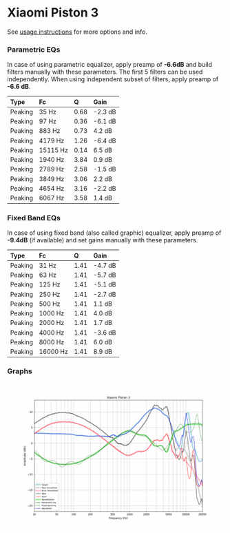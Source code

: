 # Xiaomi Piston 3
See [usage instructions](https://github.com/jaakkopasanen/AutoEq#usage) for more options and info.

### Parametric EQs
In case of using parametric equalizer, apply preamp of **-6.6dB** and build filters manually
with these parameters. The first 5 filters can be used independently.
When using independent subset of filters, apply preamp of **-6.6 dB**.

| Type    | Fc       |    Q | Gain    |
|:--------|:---------|:-----|:--------|
| Peaking | 35 Hz    | 0.68 | -2.3 dB |
| Peaking | 97 Hz    | 0.36 | -6.1 dB |
| Peaking | 883 Hz   | 0.73 | 4.2 dB  |
| Peaking | 4179 Hz  | 1.26 | -6.4 dB |
| Peaking | 15115 Hz | 0.14 | 6.5 dB  |
| Peaking | 1940 Hz  | 3.84 | 0.9 dB  |
| Peaking | 2789 Hz  | 2.58 | -1.5 dB |
| Peaking | 3849 Hz  | 3.06 | 2.2 dB  |
| Peaking | 4654 Hz  | 3.16 | -2.2 dB |
| Peaking | 6067 Hz  | 3.58 | 1.4 dB  |

### Fixed Band EQs
In case of using fixed band (also called graphic) equalizer, apply preamp of **-9.4dB**
(if available) and set gains manually with these parameters.

| Type    | Fc       |    Q | Gain    |
|:--------|:---------|:-----|:--------|
| Peaking | 31 Hz    | 1.41 | -4.7 dB |
| Peaking | 63 Hz    | 1.41 | -5.7 dB |
| Peaking | 125 Hz   | 1.41 | -5.1 dB |
| Peaking | 250 Hz   | 1.41 | -2.7 dB |
| Peaking | 500 Hz   | 1.41 | 1.1 dB  |
| Peaking | 1000 Hz  | 1.41 | 4.0 dB  |
| Peaking | 2000 Hz  | 1.41 | 1.7 dB  |
| Peaking | 4000 Hz  | 1.41 | -3.6 dB |
| Peaking | 8000 Hz  | 1.41 | 6.0 dB  |
| Peaking | 16000 Hz | 1.41 | 8.9 dB  |

### Graphs
![](./Xiaomi%20Piston%203.png)